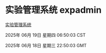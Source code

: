 # 实验管理系统 expadmin
[实验管理系统](http://219.139.199.130:56808/expadmin-782313d2-e1b1-4ea7-932e-3a55e6a1a4d0/)

2025年 06月 19日 星期四 06:50:03 CST

2025年 06月 18日 星期三 22:50:03 GMT
